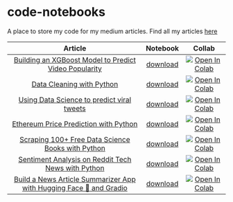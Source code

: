 # code-notebooks

A place to store my code for my medium articles. Find all my articles [here](https://benedictxneo.medium.com/all-my-articles-and-series-b4b454a1435d)

Article | Notebook | Collab
:---: |:---: | :---:
[Building an XGBoost Model to Predict Video Popularity](https://tinyurl.com/yzr3k6sm)  | [download](notebooks/video_popularity.ipynb) |  [![Open In Colab](https://colab.research.google.com/assets/colab-badge.svg)](https://tinyurl.com/ydrmktxd)
[Data Cleaning with Python](https://tinyurl.com/yfhnxsy8)  | [download](notebooks/data_cleaning.ipynb) |  [![Open In Colab](https://colab.research.google.com/assets/colab-badge.svg)](https://tinyurl.com/yhfznaho)
[Using Data Science to predict viral tweets](https://tinyurl.com/yh5pfsr7)  | [download](notebooks/viraltweets.ipynb) |  [![Open In Colab](https://colab.research.google.com/assets/colab-badge.svg)](https://tinyurl.com/yfzf7e3k)
[Ethereum Price Prediction with Python](https://tinyurl.com/yerr35a6) | [download](notebooks/eth_prophet_forecasting.ipynb) | [![Open In Colab](https://colab.research.google.com/assets/colab-badge.svg)](https://tinyurl.com/yh2gt8d7)
[Scraping 100+ Free Data Science Books with Python](https://tinyurl.com/ygcwtfz2) | [download](notebooks/web-scraping-ds-books.ipynb) | [![Open In Colab](https://colab.research.google.com/assets/colab-badge.svg)](https://tinyurl.com/ygdg2q9a)
[Sentiment Analysis on Reddit Tech News with Python](https://tinyurl.com/yf5uyknu) | [download](notebooks/sentiment_analysis_reddit.ipynb) | [![Open In Colab](https://colab.research.google.com/assets/colab-badge.svg)](https://tinyurl.com/yhss3zux)
[Build a News Article Summarizer App with Hugging Face 🤗 and Gradio](https://tinyurl.com/yjdepkrc) | [download](summraize_news_articles_hugging_face.ipynb) | [![Open In Colab](https://colab.research.google.com/assets/colab-badge.svg)](https://tinyurl.com/yeva9kxe)
